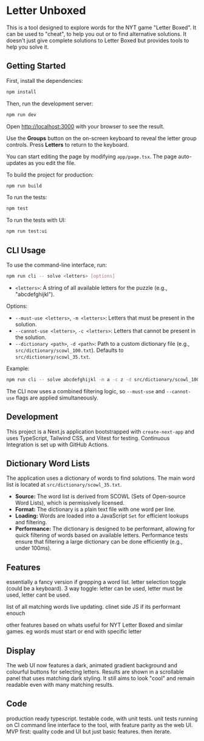 # Letter Unboxed

This is a tool designed to explore words for the NYT game "Letter Boxed".
It can be used to "cheat", to help you out or to find alternative solutions.
It doesn't just give complete solutions to Letter Boxed but provides
tools to help you solve it.

## Getting Started

First, install the dependencies:

```bash
npm install
```

Then, run the development server:

```bash
npm run dev
```

Open [http://localhost:3000](http://localhost:3000) with your browser to see the result.

Use the **Groups** button on the on-screen keyboard to reveal the letter group controls. Press **Letters** to return to the keyboard.

You can start editing the page by modifying `app/page.tsx`. The page auto-updates as you edit the file.

To build the project for production:

```bash
npm run build
```

To run the tests:

```bash
npm test
```

To run the tests with UI:

```bash
npm run test:ui
```

## CLI Usage

To use the command-line interface, run:

```bash
npm run cli -- solve <letters> [options]
```

- `<letters>`: A string of all available letters for the puzzle (e.g., "abcdefghijkl").

Options:
  - `--must-use <letters>`, `-m <letters>`: Letters that must be present in the solution.
  - `--cannot-use <letters>`, `-c <letters>`: Letters that cannot be present in the solution.
  - `--dictionary <path>`, `-d <path>`: Path to a custom dictionary file (e.g., `src/dictionary/scowl_100.txt`). Defaults to `src/dictionary/scowl_35.txt`.

Example:

```bash
npm run cli -- solve abcdefghijkl -m a -c z -d src/dictionary/scowl_100.txt
```

The CLI now uses a combined filtering logic, so `--must-use` and `--cannot-use` flags are applied simultaneously.

## Development

This project is a Next.js application bootstrapped with `create-next-app` and uses TypeScript, Tailwind CSS, and Vitest for testing. Continuous Integration is set up with GitHub Actions.

## Dictionary Word Lists

The application uses a dictionary of words to find solutions. The main word list is located at `src/dictionary/scowl_35.txt`.

- **Source:** The word list is derived from SCOWL (Sets of Open-source Word Lists), which is permissively licensed.
- **Format:** The dictionary is a plain text file with one word per line.
- **Loading:** Words are loaded into a JavaScript `Set` for efficient lookups and filtering.
- **Performance:** The dictionary is designed to be performant, allowing for quick filtering of words based on available letters. Performance tests ensure that filtering a large dictionary can be done efficiently (e.g., under 100ms).

## Features

essentially a fancy version if grepping a word list.
letter selection toggle (could be a keyboard).
3 way toggle: letter can be used, letter must be used, letter cant be used.

list of all matching words
live updating. clinet side JS if its performant enouch

other features based on whats useful for NYT Letter Boxed and similar games.
eg words must start or end with specific letter

## Display

The web UI now features a dark, animated gradient background and colourful
buttons for selecting letters. Results are shown in a scrollable panel that uses
matching dark styling. It still aims to look "cool" and remain readable even
with many matching results.

## Code

production ready typescript.
testable code, with unit tests.
unit tests running on CI
command line interface to the tool, with feature parity as the web UI.
MVP first: quality code and UI but just basic features. then iterate.
